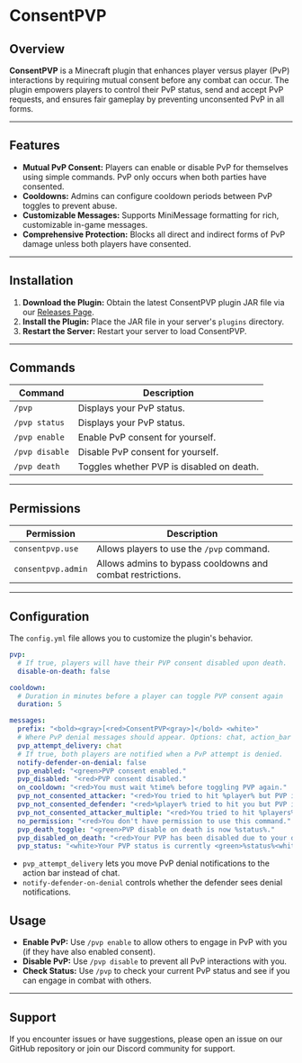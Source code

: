 # ConsentPVP

## Overview

**ConsentPVP** is a Minecraft plugin that enhances player versus player (PvP) interactions by requiring mutual consent before any combat can occur. The plugin empowers players to control their PvP status, send and accept PvP requests, and ensures fair gameplay by preventing unconsented PvP in all forms.

---

## Features

- **Mutual PvP Consent:** Players can enable or disable PvP for themselves using simple commands. PvP only occurs when both parties have consented.
- **Cooldowns:** Admins can configure cooldown periods between PvP toggles to prevent abuse.
- **Customizable Messages:** Supports MiniMessage formatting for rich, customizable in-game messages.
- **Comprehensive Protection:** Blocks all direct and indirect forms of PvP damage unless both players have consented.

---

## Installation

1. **Download the Plugin:** Obtain the latest ConsentPVP plugin JAR file via our [Releases Page](https://github.com/ModularSoftAU/ConsentPvP/releases).
2. **Install the Plugin:** Place the JAR file in your server's `plugins` directory.
3. **Restart the Server:** Restart your server to load ConsentPVP.

---

## Commands

| Command           | Description                                    |
|-------------------|------------------------------------------------|
| `/pvp`            | Displays your PvP status.                      |
| `/pvp status`     | Displays your PvP status.                      |
| `/pvp enable`     | Enable PvP consent for yourself.               |
| `/pvp disable`    | Disable PvP consent for yourself.              |
| `/pvp death`      | Toggles whether PVP is disabled on death.      |

---

## Permissions

| Permission           | Description                                               |
|----------------------|----------------------------------------------------------|
| `consentpvp.use`     | Allows players to use the `/pvp` command.                |
| `consentpvp.admin`   | Allows admins to bypass cooldowns and combat restrictions.|

---

## Configuration

The `config.yml` file allows you to customize the plugin's behavior.

```yaml
pvp:
  # If true, players will have their PVP consent disabled upon death.
  disable-on-death: false

cooldown:
  # Duration in minutes before a player can toggle PVP consent again
  duration: 5

messages:
  prefix: "<bold><gray>[<red>ConsentPVP<gray>]</bold> <white>"
  # Where PvP denial messages should appear. Options: chat, action_bar
  pvp_attempt_delivery: chat
  # If true, both players are notified when a PvP attempt is denied.
  notify-defender-on-denial: false
  pvp_enabled: "<green>PVP consent enabled."
  pvp_disabled: "<red>PVP consent disabled."
  on_cooldown: "<red>You must wait %time% before toggling PVP again."
  pvp_not_consented_attacker: "<red>You tried to hit %player% but PVP is not consented."
  pvp_not_consented_defender: "<red>%player% tried to hit you but PVP is not consented."
  pvp_not_consented_attacker_multiple: "<red>You tried to hit %players% but PVP is not consented."
  no_permission: "<red>You don't have permission to use this command."
  pvp_death_toggle: "<green>PVP disable on death is now %status%."
  pvp_disabled_on_death: "<red>Your PVP has been disabled due to your death."
  pvp_status: "<white>Your PVP status is currently <green>%status%<white>."
```

- `pvp_attempt_delivery` lets you move PvP denial notifications to the action bar instead of chat.
- `notify-defender-on-denial` controls whether the defender sees denial notifications.

## Usage

- **Enable PvP:** Use `/pvp enable` to allow others to engage in PvP with you (if they have also enabled consent).
- **Disable PvP:** Use `/pvp disable` to prevent all PvP interactions with you.
- **Check Status:** Use `/pvp` to check your current PvP status and see if you can engage in combat with others.

---

## Support

If you encounter issues or have suggestions, please open an issue on our GitHub repository or join our Discord community for support.